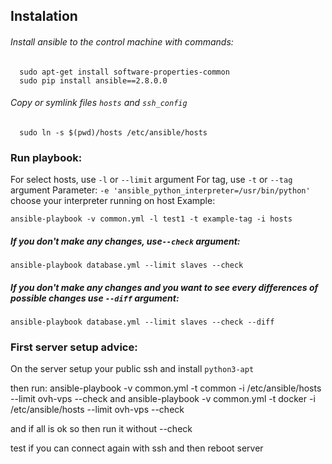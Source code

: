 

## Instalation

###### Install ansible to the control machine with commands:

```
  sudo apt-get install software-properties-common 
  sudo pip install ansible==2.8.0.0
```

###### Copy or symlink files `hosts` and `ssh_config`

```
  sudo ln -s $(pwd)/hosts /etc/ansible/hosts
```


### Run playbook:
For select hosts, use `-l` or `--limit` argument
For tag, use `-t` or `--tag` argument
Parameter: `-e 'ansible_python_interpreter=/usr/bin/python'` choose your interpreter running on host
Example:
```
ansible-playbook -v common.yml -l test1 -t example-tag -i hosts
```

##### If you don't make any changes, use`--check` argument:

  `ansible-playbook database.yml --limit slaves --check`

##### If you don't make any changes and you want to see every differences of possible changes use `--diff` argument:

  `ansible-playbook database.yml --limit slaves --check --diff`



### First server setup advice:
On the server setup your public ssh and install `python3-apt` 

then run:
ansible-playbook -v common.yml -t common -i /etc/ansible/hosts --limit ovh-vps --check
and
ansible-playbook -v common.yml -t docker -i /etc/ansible/hosts --limit ovh-vps --check

and if all is ok so then run it without --check

test if you can connect again with ssh and then reboot server

